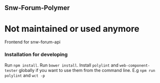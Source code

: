 ## Snw-Forum-Polymer

# Not maintained or used anymore

Frontend for snw-forum-api


### Installation for developing

Run `npm install`.
Run `bower install`.
Install `polylint` and `web-component-tester` globally if you want to use them from the command line.
E.g `npm run polylint` and `wct -p`
